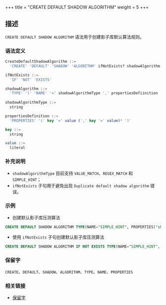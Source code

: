 +++
title = "CREATE DEFAULT SHADOW ALGORITHM"
weight = 5
+++

## 描述

`CREATE DEFAULT SHADOW ALGORITHM` 语法用于创建影子库默认算法规则。

### 语法定义

```sql
CreateDefaultShadowAlgorithm ::=
  'CREATE' 'DEFAULT' 'SHADOW' 'ALGORITHM' ifNotExists? shadowAlgorithm 

ifNotExists ::=
  'IF' 'NOT' 'EXISTS'

shadowAlgorithm ::=
  'TYPE' '(' 'NAME' '=' shadowAlgorithmType ',' propertiesDefiinition ')'
    
shadowAlgorithmType ::=
  string

propertiesDefinition ::=
  'PROPERTIES' '(' key '=' value (',' key '=' value)* ')'

key ::=
  string

value ::=
  literal
```

### 补充说明

- `shadowAlgorithmType` 目前支持 `VALUE_MATCH`、`REGEX_MATCH` 和 `SIMPLE_HINT`；
- `ifNotExists` 子句用于避免出现 `Duplicate default shadow algorithm` 错误。

### 示例

- 创建默认影子库压测算法

```sql
CREATE DEFAULT SHADOW ALGORITHM TYPE(NAME="SIMPLE_HINT", PROPERTIES("shadow"="true", "foo"="bar"));
```

- 使用 `ifNotExists` 子句创建默认影子库压测算法

```sql
CREATE DEFAULT SHADOW ALGORITHM IF NOT EXISTS TYPE(NAME="SIMPLE_HINT", PROPERTIES("shadow"="true", "foo"="bar"));
```

### 保留字

`CREATE`、`DEFAULT`、`SHADOW`、`ALGORITHM`、`TYPE`、`NAME`、`PROPERTIES`

### 相关链接

- [保留字](/cn/reference/distsql/syntax/reserved-word/)
